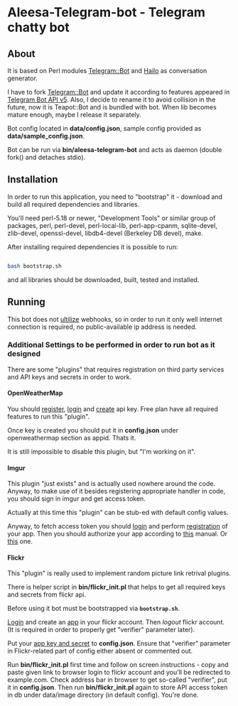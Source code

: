 # Aleesa-Telegram-bot - Telegram chatty bot

## About

It is based on Perl modules [Telegram::Bot][1] and [Hailo][2] as conversation
generator.

I have to fork [Telegram::Bot][1] and update it according to features appeared
in [Telegram Bot API v5][3]. Also, I decide to rename it to avoid collision in
the future, now it is Teapot::Bot and is bundled with bot. When lib becomes
mature enough, maybe I release it separately.

Bot config located in **data/config.json**, sample config provided as
**data/sample_config.json**.

Bot can be run via **bin/aleesa-telegram-bot** and acts as daemon (double fork()
and detaches stdio).

## Installation

In order to run this application, you need to "bootstrap" it - download and build
all required dependencies and libraries.

You'll need perl-5.18 or newer, "Development Tools" or similar group of
packages, perl, perl-devel, perl-local-lib, perl-app-cpanm, sqlite-devel,
zlib-devel, openssl-devel, libdb4-devel (Berkeley DB devel), make.

After installing required dependencies it is possible to run:

```bash

bash bootstrap.sh

```

and all libraries should be downloaded, built, tested and installed.

## Running

This bot does not [ultilize][4] webhooks, so in order to run it only well
internet connection is required, no public-available ip address is needed.

### Additional Settings to be performed in order to run bot as it designed

There are some "plugins" that requires registration on third party services
and API keys and secrets in order to work.

#### OpenWeatherMap

You should [register][5], [login][6] and [create][7] api key. Free plan have
all required features to run this "plugin".

Once key is created you should put it in **config.json** under openweathermap
section as appid. Thats it.

It is still impossible to disable this plugin, but "I'm working on it".

#### Imgur

This plugin "just exists" and is actually used nowhere around the code.
Anyway, to make use of it besides registering appropriate handler in code, you
should sign in imgur and get access token.

Actually at this time this "plugin" can be stub-ed with default config values.

Anyway, to fetch access token you should [login][8] and perform [registration][9]
of your app. Then you should authorize your app according to [this][10] manual. Or
[this][11] one.

#### Flickr

This "plugin" is really used to implement random picture link retrival plugins.

There is helper script in **bin/flickr_init.pl** that helps to get all required keys
and secrets from flickr api.

Before using it bot must be bootstrapped via **`bootstrap.sh`**.

[Login][11] and create an [app][12] in your flickr account. Then *logout* flickr account.
(It is required in order to properly get "verifier" parameter later).

Put your [app key and secret][13] to **config.json**. Ensure that "verifier" parameter
in Flickr-related part of config either absent or commented out.

Run **bin/flickr_init.pl** first time and follow on screen instructions - copy and
paste given link to browser login to flickr account and you'll be redirected to
example.com. Check address bar in browser to get so-called "verifier", put it in
**config.json**. Then run **bin/flickr_init.pl** again to store API access token in db
under data/image directory (in default config). You're done.

[1]: https://metacpan.org/pod/Telegram::Bot
[2]: https://metacpan.org/pod/Hailo
[3]: https://core.telegram.org/bots/api
[4]: https://core.telegram.org/bots/api#getting-updates
[5]: https://home.openweathermap.org/users/sign_up
[6]: https://home.openweathermap.org/users/sign_in
[7]: https://home.openweathermap.org/api_keys
[8]: https://imgur.com/signin
[9]: https://api.imgur.com/oauth2/addclient
[10]: https://apidocs.imgur.com/#authorization-and-oauth
[11]: https://identity.flickr.com/login
[12]: https://www.flickr.com/services/apps/create/apply/
[13]: https://www.flickr.com/services/api/keys/
